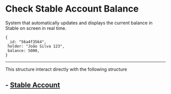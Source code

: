 # Check Stable Account Balance

System that automatically updates and displays the current balance in Stable on screen in real time.


    {
     _id: "56a4f3564",
     holder: "João Silva 123",
     balance: 5000,
    }


_____

This structure interact directly with the following structure

## - [Stable Account](./acc_Stable.md)